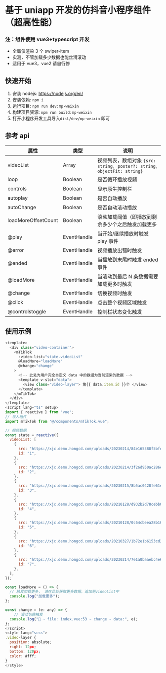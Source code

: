 # 基于 uniapp 开发的仿抖音小程序组件（超高性能）

### 注：组件使用 vue3+typescript 开发

- 全局仅渲染 3 个 swiper-item
- 实测，不管加载多少数据也能丝滑滚动
- 适用于 vue3，vue2 请自行修

## 快速开始

1. 安装 nodejs: https://nodejs.org/en/
2. 安装依赖: `npm i`
3. 运行项目: `npm run dev:mp-weixin`
4. 构建项目资源: `npm run build:mp-weixin`
5. 打开小程序开发工具导入`dist/dev/mp-weixin` 即可

## 参考 api

| 属性                | 类型        | 说明                                                                   |
| ------------------- | ----------- | ---------------------------------------------------------------------- |
| videoList           | Array       | 视频列表，数组对象 `{src: string, poster?: string, objectFit: string}` |
| loop                | Boolean     | 是否循环播放视频                                                       |
| controls            | Boolean     | 显示原生控制栏                                                         |
| autoplay            | Boolean     | 是否自动播放                                                           |
| autoChange          | Boolean     | 是否自动滚动播放                                                       |
| loadMoreOffsetCount | Boolean     | 滚动加载阈值（即播放到剩余多少个之后触发加载更多                       |
| @play               | EventHandle | 当开始/继续播放时触发 play 事件                                        |
| @error              | EventHandle | 视频播放出错时触发                                                     |
| @ended              | EventHandle | 当播放到末尾时触发 ended 事件                                          |
| @loadMore           | EventHandle | 当滚动到最后 N 条数据需要加载更多时触发                                |
| @change             | EventHandle | 切换视频时触发                                                         |
| @click              | EventHandle | 点击整个视频区域触发                                                   |
| @controlstoggle     | EventHandle | 控制栏状态变化触发                                                     |

## 使用示例

```javascript
<template>
  <div class="video-container">
    <mTikTok
      :video-list="state.videoList"
      @loadMore="loadMore"
      @change="change"
    >
      <!-- 此处为用户完全自定义 data 中的数据为当前渲染的数据 -->
      <template v-slot="data">
        <view class="video-layer"> 第{{ data.item.id }}个 </view>
      </template>
    </mTikTok>
  </div>
</template>
<script lang="ts" setup>
import { reactive } from "vue";
// 导入组件
import mTikTok from "@/components/mTikTok.vue";

// 视频数据
const state = reactive({
  videoList: [
    {
      src: "https://xjc.demo.hongcd.com/uploads/20230214/84e165388f5bfdb1550522f50f5a57bb.mp4",
      id: "1",
    },
    {
      src: "https://xjc.demo.hongcd.com/uploads/20230214/3f26d950ac286eecedba49f5295f0819.mp4",
      id: "2",
    },
    {
      src: "https://xjc.demo.hongcd.com/uploads/20230215/8b5ac0420fe61e2f9660d7b8af998f7b.mp4",
      id: "3",
    },
    {
      src: "https://xjc.demo.hongcd.com/uploads/20210128/d932b2d78cebb0a8cb8f9a6216790dfb.mp4",
      id: "4",
    },
    {
      src: "https://xjc.demo.hongcd.com/uploads/20210128/0c64cbeea28b10c06eee8728c762449e.mp4",
      id: "5",
    },
    {
      src: "https://xjc.demo.hongcd.com/uploads/20210327/1b72e1b6153cd29df07f5449991e8083.mp4",
      id: "6",
    },
    {
      src: "https://xjc.demo.hongcd.com/uploads/20230214/7e1a0baaebc4e656bbbfbc44d7a55a60.mp4",
      id: "7",
    },
  ],
});

const loadMore = () => {
  // 触发加载更多， 请在此处获取更多数据，追加到videoList中
  console.log("加载更多");
};

const change = (e: any) => {
    // 滑动切换触发
  console.log("🚀 ~ file: index.vue:53 ~ change ~ data:", e);
};
</script>
<style lang="scss">
.video-layer {
  position: absolute;
  right: 12px;
  bottom: 120px;
  color: #fff;
}
</style>
```
